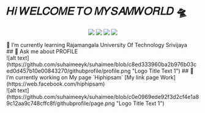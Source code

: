 # 𝐻𝑖 𝑊𝐸𝐿𝐶𝑂𝑀𝐸 𝑇𝑂 𝑀𝑌𝑆𝐴𝑀𝑊𝑂𝑅𝐿𝐷 🛸

<p align="center">
<a href="mailto:suhaime.yk@gmail.com"><img src="https://img.shields.io/badge/-suhaime.yk@gmail.com-D14836?style=flat&logo=Gmail&logoColor=white"/></a>
<a href="https://www.instagram.com/_saemmee_/"><img src="https://img.shields.io/badge/-@_saemmee_-E4405F?style=flat&logo=Instagram&logoColor=white"/></a>
<a href="https://web.facebook.com/suraimee.yk/"><img src="https://img.shields.io/badge/-@Suhâiimëe Yk-1877F2?style=flat&logo=Facebook&logoColor=white"/></a>
<a href="https://www.youtube.com/channel/UCqvtwhXjAJ1pM05ab51BU2Q"><img src="https://img.shields.io/badge/-@Hiphipsam Yk.-BD081C?style=flat&logo=Youtube&logoColor=white"/></a>
</p>
🌱 I’m currently learning Rajamangala University Of Technology Srivijaya <br>
## 💬 Ask me about PROFILE <br>
![alt text](https://github.com/suhaimeeyk/suhaimee/blob/c8ed333960ba2b976b03ced0d457b10e00843270/githubprofile/profile.png "Logo Title Text 1")
## 🔭 I’m currently working on My page `Hiphipsam` [My link page Work](https://web.facebook.com/hiphipsam) <br>
![alt text](https://github.com/suhaimeeyk/suhaimee/blob/c0e0969ede92f3d2cf4e1a89c12aa9c748cffc8f/githubprofile/page.png "Logo Title Text 1")
<br>

<!--
**suhaimeeyk/suhaimeeyk** is a ✨ _special_ ✨ repository because its `README.md` (this file) appears on your GitHub profile.

Here are some ideas to get you started:

- 🔭 I’m currently working on ...
- 🌱 I’m currently learning ...
- 👯 I’m looking to collaborate on ...
- 🤔 I’m looking for help with ...
- 💬 Ask me about ...
- 📫 How to reach me: ...
- 😄 Pronouns: ...
- ⚡ Fun fact: ...
-->
